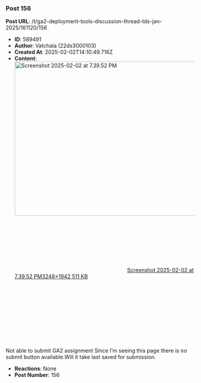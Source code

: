 ### Post 156
**Post URL**: /t/ga2-deployment-tools-discussion-thread-tds-jan-2025/161120/156
- **ID**: 589491
- **Author**: Vatchala (22ds3000103)
- **Created At**: 2025-02-02T14:10:49.716Z
- **Content**:  
  <div class="lightbox-wrapper"><a class="lightbox" href="https://europe1.discourse-cdn.com/flex013/uploads/iitm/original/3X/6/a/6a387d5a662e4b1ce11d98a7f25522b6202b54cd.jpeg" data-download-href="/uploads/short-url/f9FDHIZObmSQ4HmBprdkM3oZWrz.jpeg?dl=1" title="Screenshot 2025-02-02 at 7.39.52 PM" rel="noopener nofollow ugc"><img src="https://europe1.discourse-cdn.com/flex013/uploads/iitm/optimized/3X/6/a/6a387d5a662e4b1ce11d98a7f25522b6202b54cd_2_690x412.jpeg" alt="Screenshot 2025-02-02 at 7.39.52 PM" data-base62-sha1="f9FDHIZObmSQ4HmBprdkM3oZWrz" width="690" height="412" srcset="https://europe1.discourse-cdn.com/flex013/uploads/iitm/optimized/3X/6/a/6a387d5a662e4b1ce11d98a7f25522b6202b54cd_2_690x412.jpeg, https://europe1.discourse-cdn.com/flex013/uploads/iitm/optimized/3X/6/a/6a387d5a662e4b1ce11d98a7f25522b6202b54cd_2_1035x618.jpeg 1.5x, https://europe1.discourse-cdn.com/flex013/uploads/iitm/optimized/3X/6/a/6a387d5a662e4b1ce11d98a7f25522b6202b54cd_2_1380x824.jpeg 2x" data-dominant-color="EDEDEF"><div class="meta"><svg class="fa d-icon d-icon-far-image svg-icon" aria-hidden="true"><use href="#far-image"></use></svg><span class="filename">Screenshot 2025-02-02 at 7.39.52 PM</span><span class="informations">3248×1942 511 KB</span><svg class="fa d-icon d-icon-discourse-expand svg-icon" aria-hidden="true"><use href="#discourse-expand"></use></svg></div></a></div><br>
Not able to submit GA2 assignment Since I’m seeing this page there is no submit   button available.Will it take last saved for  submission.
- **Reactions**: None
- **Post Number**: 156

